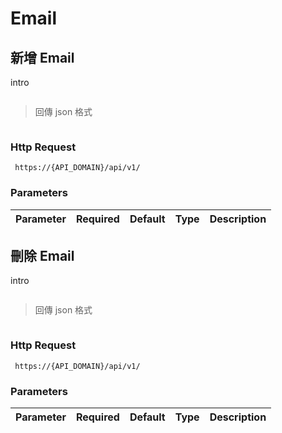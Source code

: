 # Email

## 新增 Email

intro

```shell
```

> 回傳 json 格式

```json
```

### Http Request
` https://{API_DOMAIN}/api/v1/`

### Parameters

Parameter | Required | Default | Type | Description
--------- | -------- | ------- | ---- | -----------

## 刪除 Email

intro

```shell
```

> 回傳 json 格式

```json
```

### Http Request
` https://{API_DOMAIN}/api/v1/`

### Parameters

Parameter | Required | Default | Type | Description
--------- | -------- | ------- | ---- | -----------